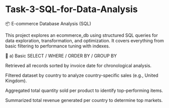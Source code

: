 # Task-3-SQL-for-Data-Analysis
📦 E-commerce Database Analysis (SQL)

This project explores an ecommerce_db using structured SQL queries for data exploration, transformation, and optimization. It covers everything from basic filtering to performance tuning with indexes.

🧾 a) Basic SELECT / WHERE / ORDER BY / GROUP BY

Retrieved all records sorted by invoice date for chronological analysis.

Filtered dataset by country to analyze country-specific sales (e.g., United Kingdom).

Aggregated total quantity sold per product to identify top-performing items.

Summarized total revenue generated per country to determine top markets.
